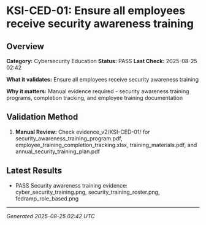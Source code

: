 # KSI-CED-01: Ensure all employees receive security awareness training

## Overview

**Category:** Cybersecurity Education
**Status:** PASS
**Last Check:** 2025-08-25 02:42

**What it validates:** Ensure all employees receive security awareness training

**Why it matters:** Manual evidence required - security awareness training programs, completion tracking, and employee training documentation

## Validation Method

1. **Manual Review:** Check evidence_v2/KSI-CED-01/ for security_awareness_training_program.pdf, employee_training_completion_tracking.xlsx, training_materials.pdf, and annual_security_training_plan.pdf

## Latest Results

- PASS Security awareness training evidence: cyber_security_training.png, security_training_roster.png, fedramp_role_based.png

---
*Generated 2025-08-25 02:42 UTC*